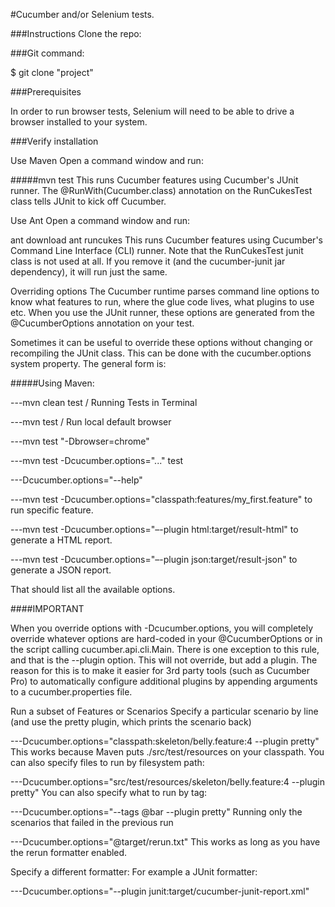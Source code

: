 #Cucumber and/or Selenium tests.

###Instructions
Clone the repo: 

###Git command:

$ git clone "project"

###Prerequisites

In order to run browser tests, Selenium will need to be able to drive a browser installed to your system.

###Verify installation

Use Maven
Open a command window and run:

#####mvn test
This runs Cucumber features using Cucumber's JUnit runner. The @RunWith(Cucumber.class) annotation on the RunCukesTest class tells JUnit to kick off Cucumber.

Use Ant
Open a command window and run:

ant download
ant runcukes
This runs Cucumber features using Cucumber's Command Line Interface (CLI) runner. Note that the RunCukesTest junit class is not used at all. If you remove it (and the cucumber-junit jar dependency), it will run just the same.

Overriding options
The Cucumber runtime parses command line options to know what features to run, where the glue code lives, what plugins to use etc. When you use the JUnit runner, these options are generated from the @CucumberOptions annotation on your test.

Sometimes it can be useful to override these options without changing or recompiling the JUnit class. This can be done with the cucumber.options system property. The general form is:

#####Using Maven:

---mvn clean test / Running Tests in Terminal

---mvn test / Run local default browser

---mvn test "-Dbrowser=chrome"

---mvn test -Dcucumber.options="..." test

---Dcucumber.options="--help"

---mvn test -Dcucumber.options="classpath:features/my_first.feature" to run specific feature.

---mvn test -Dcucumber.options="–-plugin html:target/result-html" to generate a HTML report.

---mvn test -Dcucumber.options="–-plugin json:target/result-json" to generate a JSON report.


That should list all the available options.

####IMPORTANT

When you override options with -Dcucumber.options, you will completely override whatever options are hard-coded in your @CucumberOptions or in the script calling cucumber.api.cli.Main. There is one exception to this rule, and that is the --plugin option. This will not override, but add a plugin. The reason for this is to make it easier for 3rd party tools (such as Cucumber Pro) to automatically configure additional plugins by appending arguments to a cucumber.properties file.

Run a subset of Features or Scenarios
Specify a particular scenario by line (and use the pretty plugin, which prints the scenario back)

---Dcucumber.options="classpath:skeleton/belly.feature:4 --plugin pretty"
This works because Maven puts ./src/test/resources on your classpath. You can also specify files to run by filesystem path:

---Dcucumber.options="src/test/resources/skeleton/belly.feature:4 --plugin pretty"
You can also specify what to run by tag:

---Dcucumber.options="--tags @bar --plugin pretty"
Running only the scenarios that failed in the previous run

---Dcucumber.options="@target/rerun.txt"
This works as long as you have the rerun formatter enabled.

Specify a different formatter:
For example a JUnit formatter:

---Dcucumber.options="--plugin junit:target/cucumber-junit-report.xml"